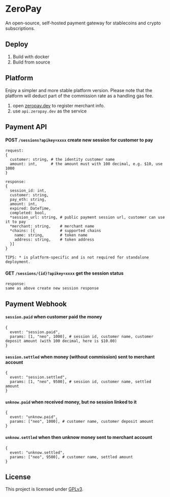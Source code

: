 # ZeroPay
An open-source, self-hosted payment gateway for stablecoins and crypto subscriptions.

## Deploy
1. Build with docker
2. Build from source

## Platform
Enjoy a simpler and more stable platform version. Please note that the platform will deduct part of the commission rate as a handling gas fee.
1. open [zeropay.dev](https://zeropay.dev) to register merchant info.
2. use `api.zeropay.dev` as the service

## Payment API
#### POST `/sessions?apikey=xxxx` create new session for customer to pay
```
request:
{
  customer: string, # the identity customer name
  amount: int,      # the amount must with 100 decimal, e.g. $10, use 1000
}

response:
{
  session_id: int,
  customer: string,
  pay_eth: string,
  amount: int,
  expired: DateTime,
  completed: bool,
  *session_url: string, # public payment session url, customer can use it to pay
  *merchant: string,    # merchant name
  *chains: [{           # supported chains
    name: string,       # token name
    address: string,    # token address
  }]
}

TIPS: * is platform-specific and is not required for standalone deployment.
```

#### GET `/sessions/{id}?apikey=xxxx` get the session status
```
response:
same as above create new session response
```

## Payment Webhook

#### `session.paid` when customer paid the money
```
{
  event: "session.paid",
  params: [1, "neo", 1000], # session id, customer name, customer deposit amount (with 100 decimal, here is $10.00)
}
```

#### `session.settled` when money (without commission) sent to merchant account
```
{
  event: "session.settled",
  params: [1, "neo", 9500], # session id, customer name, settled amount
}
```

#### `unknow.paid` when received money, but no session linked to it
```
{
  event: "unknow.paid",
  params: ["neo", 1000], # customer name, customer deposit amount
}
```

#### `unknow.settled` when then unknow money sent to merchant account
```
{
  event: "unknow.settled",
  params: ["neo", 9500], # customer name, settled amount
}
```

## License

This project is licensed under [GPLv3](https://www.gnu.org/licenses/gpl-3.0.en.html).
